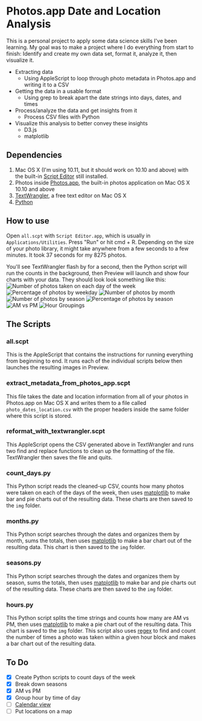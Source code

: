 # Photos.app Date and Location Analysis
This is a personal project to apply some data science skills I've been learning. My goal was to make a project where I do everything from start to finish: Identify and create my own data set, format it, analyze it, then visualize it.

- Extracting data
  - Using AppleScript to loop through photo metadata in Photos.app and writing it to a CSV
- Getting the data in a usable format
  - Using grep to break apart the date strings into days, dates, and times
- Process/analyze the data and get insights from it
  - Process CSV files with Python
- Visualize this analysis to better convey these insights
  - D3.js
  - matplotlib

## Dependencies

1. Mac OS X (I'm using 10.11, but it should work on 10.10 and above) with the built-in [Script Editor](http://guides.macrumors.com/Script_Editor) still installed.
2. Photos inside [Photos.app](https://www.apple.com/osx/photos/), the built-in photos application on Mac OS X 10.10 and above
3. [TextWrangler](https://itunes.apple.com/us/app/textwrangler/id404010395?mt=12), a free text editor on Mac OS X
4. [Python](https://www.python.org/downloads/)

## How to use

Open `all.scpt` with `Script Editor.app`, which is usually in `Applications/Utilities`. Press "Run" or hit cmd + R. Depending on the size of your photo library, it might take anywhere from a few seconds to a few minutes. It took 37 seconds for my 8275 photos.

You'll see TextWrangler flash by for a second, then the Python script will run the counts in the background, then Preview will launch and show four charts with your data. They should look look something like this:
![Number of photos taken on each day of the week](img/weekdays_bar_example.png)
![Percentage of photos by weekday](img/weekdays_pie_example.png)
![Number of photos by month](img/months_bar_example.png)
![Number of photos by season](img/seasons_bar_example.png)
![Percentage of photos by season](img/seasons_pie_example.png)
![AM vs PM](img/am_pm_pie_example.png)
![Hour Groupings](img/hours_grouped_bar_example.png)

## The Scripts

### all.scpt

This is the AppleScript that contains the instructions for running everything from beginning to end. It runs each of the individual scripts below then launches the resulting images in Preview.

###  extract_metadata_from_photos_app.scpt
This file takes the date and location information from all of your photos in Photos.app on Mac OS X and writes them to a file called `photo_dates_location.csv` with the proper headers inside the same folder where this script is stored. 

### reformat_with_textwrangler.scpt
This AppleScript opens the CSV generated above in TextWrangler and runs two find and replace functions to clean up the formatting of the file. TextWrangler then saves the file and quits.

### count_days.py
This Python script reads the cleaned-up CSV, counts how many photos were taken on each of the days of the week, then uses [matplotlib](http://matplotlib.org) to make bar and pie charts out of the resulting data. These charts are then saved to the `img` folder.

### months.py
This Python script searches through the dates and organizes them by month, sums the totals, then uses [matplotlib](http://matplotlib.org) to make a bar chart out of the resulting data. This chart is then saved to the `img` folder.

### seasons.py
This Python script searches through the dates and organizes them by season, sums the totals, then uses [matplotlib](http://matplotlib.org) to make bar and pie charts out of the resulting data. These charts are then saved to the `img` folder.

### hours.py
This Python script splits the time strings and counts how many are AM vs PM, then uses [matplotlib](http://matplotlib.org) to make a pie chart out of the resulting data. This chart is saved to the `img` folder. This script also uses [regex](http://www.regular-expressions.info) to find and count the number of times a photo was taken within a given hour block and makes a bar chart out of the resulting data.

## To Do
- [x] Create Python scripts to count days of the week
- [x] Break down seasons
- [x] AM vs PM 
- [x] Group hour by time of day
- [ ] [Calendar view](http://bl.ocks.org/mbostock/4063318)
- [ ] Put locations on a map